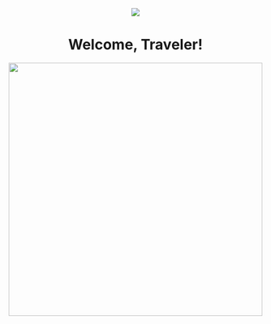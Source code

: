 <p align="center">
  <img src="https://github-readme-stats.vercel.app/api?username=sorashi&show_icons=true"></img>
</p>

<div align="center">
  <h1 align="center">Welcome, Traveler!</h1>
  <p align="center">
    <img height="500" src="https://webstatic-sea.mihoyo.com/ys/event/e20200410go_community/images/meizi.c3ac846b.png"/>
  </p>
</div>
